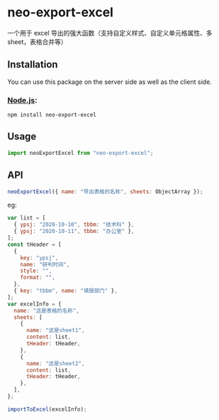 # neo-export-excel

一个用于 excel 导出的强大函数（支持自定义样式、自定义单元格属性、多sheet，表格合并等）

## Installation

You can use this package on the server side as well as the client side.

### [Node.js](http://nodejs.org/):

```
npm install neo-export-excel
```

## Usage

```javascript
import neoExportExcel from "neo-export-excel";
```

## API

```javascript
neoExportExcel({ name: "导出表格的名称", sheets: ObjectArray });
```

eg:

```javascript
var list = [
  { ypsj: "2020-10-10", tbbm: "技术科" },
  { ypsj: "2020-10-11", tbbm: "办公室" },
];
const tHeader = [
  {
    key: "ypsj",
    name: "研判时间",
    style: "",
    format: "",
  },
  { key: "tbbm", name: "填报部门" },
];
var excelInfo = {
  name: "这是表格的名称",
  sheets: [
    {
      name: "这是sheet1",
      content: list,
      tHeader: tHeader,
    },
    {
      name: "这是sheet2",
      content: list,
      tHeader: tHeader,
    },
  ],
};

importToExcel(excelInfo);
```
